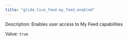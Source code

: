 ```yaml
---
title: "glide.live_feed.my_feed_enabled"
---
```


Description: Enables user access to My Feed capabilities

Value: `true`